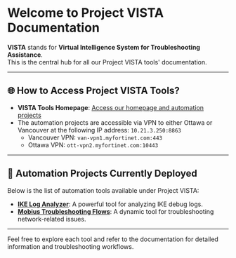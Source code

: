 # Welcome to Project **VISTA** Documentation

**VISTA** stands for **Virtual Intelligence System for Troubleshooting Assistance**.  
This is the central hub for all our Project VISTA tools' documentation.

---

## 🌐 How to Access Project VISTA Tools?

- **VISTA Tools Homepage**: <a href="http://10.21.3.250:8863/" target="_blank">Access our homepage and automation projects</a>  
- The automation projects are accessible via VPN to either Ottawa or Vancouver at the following IP address: `10.21.3.250:8863`
    - Vancouver VPN: `van-vpn1.myfortinet.com:443`
    - Ottawa VPN: `ott-vpn2.myfortinet.com:10443`

---

## 🔧 Automation Projects Currently Deployed

Below is the list of automation tools available under Project VISTA:

- **[IKE Log Analyzer](ike-log-analyzer/index.md)**: A powerful tool for analyzing IKE debug logs.
- **[Mobius Troubleshooting Flows](mobius/index.md)**: A dynamic tool for troubleshooting network-related issues.

---

Feel free to explore each tool and refer to the documentation for detailed information and troubleshooting workflows.
